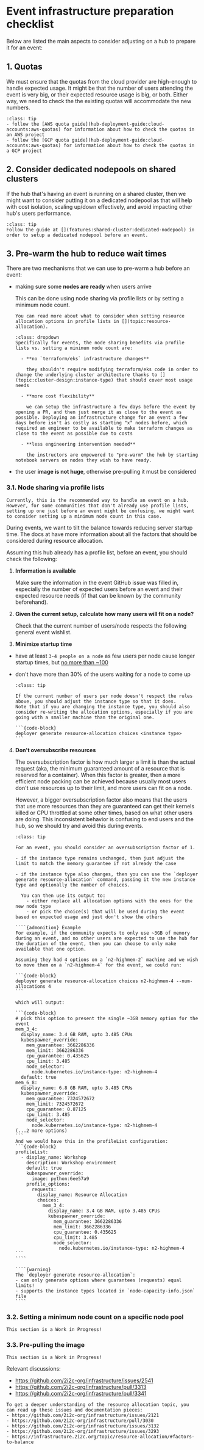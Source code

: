 # Event infrastructure preparation checklist

Below are listed the main aspects to consider adjusting on a hub to prepare it for an event:

## 1. Quotas

We must ensure that the quotas from the cloud provider are high-enough to handle expected usage. It might be that the number of users attending the event is very big, or their expected resource usage is big, or both. Either way, we need to check the the existing quotas will accommodate the new numbers.

```{admonition} Action to take
:class: tip
- follow the [AWS quota guide](hub-deployment-guide:cloud-accounts:aws-quotas) for information about how to check the quotas in an AWS project
- follow the [GCP quota guide](hub-deployment-guide:cloud-accounts:aws-quotas) for information about how to check the quotas in a GCP project
```

## 2. Consider dedicated nodepools on shared clusters

If the hub that's having an event is running on a shared cluster, then we might want to consider putting it on a dedicated nodepool as that will help with cost isolation, scaling up/down effectively, and avoid impacting other hub's users performance.

```{admonition} Action to take
:class: tip
Follow the guide at [](features:shared-cluster:dedicated-nodepool) in order to setup a dedicated nodepool before an event.
```

## 3. Pre-warm the hub to reduce wait times

There are two mechanisms that we can use to pre-warm a hub before an event:

- making sure some **nodes are ready** when users arrive

    This can be done using node sharing via profile lists or by setting a minimum node count.
  
    ```{note}
    You can read more about what to consider when setting resource allocation options in profile lists in [](topic:resource-allocation).
    ```

    ```{admonition} Expand this to find out the benefits of node sharing via profile lists
    :class: dropdown
    Specifically for events, the node sharing benefits via profile lists vs. setting a minimum node count are:

      - **no `terraform/eks` infrastructure changes**

        they shouldn't require modifying terraform/eks code in order to change the underlying cluster architecture thanks to [](topic:cluster-design:instance-type) that should cover most usage needs

      - **more cost flexibility**

        we can setup the infrastructure a few days before the event by opening a PR, and then just merge it as close to the event as possible. Deploying an infrastructure change for an event a few days before isn't as costly as starting "x" nodes before, which required an engineer to be available to make terraform changes as close to the event as possible due to costs

      - **less engineering intervention needed**

        the instructors are empowered to "pre-warm" the hub by starting notebook servers on nodes they wish to have ready.
    ```

- the user **image is not huge**, otherwise pre-pulling it must be considered


### 3.1. Node sharing via profile lists

```{important}
Currently, this is the recommended way to handle an event on a hub. However, for some communities that don't already use profile lists, setting up one just before an event might be confusing, we might want to consider setting up a minimum node count in this case.
```

During events, we want to tilt the balance towards reducing server startup time. The docs at [](topic:resource-allocation) have more information about all the factors that should be considered during resource allocation.

Assuming this hub already has a profile list, before an event, you should check the following:

1. **Information is available**

    Make sure the information in the event GitHub issue was filled in, especially the number of expected users before an event and their expected resource needs (if that can be known by the community beforehand).

2. **Given the current setup, calculate how many users will fit on a node?**

    Check that the current number of users/node respects the following general event wishlist.

3. **Minimize startup time**

  - have at least `3-4 people on a node` as few users per node cause longer startup times, but [no more than ~100]( https://kubernetes.io/docs/setup/best-practices/cluster-large/#:~:text=No%20more%20than%20110%20pods,more%20than%20300%2C000%20total%20containers)

  - don't have more than 30% of the users waiting for a node to come up

    ````{admonition} Action to take
    :class: tip

    If the current number of users per node doesn't respect the rules above, you should adjust the instance type so that it does.
    Note that if you are changing the instance type, you should also consider re-writing the allocation options, especially if you are going with a smaller machine than the original one.

    ```{code-block}
    deployer generate resource-allocation choices <instance type>
    ```
    ````

4. **Don't oversubscribe resources**

    The oversubscription factor is how much larger a limit is than the actual request (aka, the minimum guaranteed amount of a resource that is reserved for a container). When this factor is greater, then a more efficient node packing can be achieved because usually most users don't use resources up to their limit, and more users can fit on a node.

    However, a bigger oversubscription factor also means that the users that use more resources than they are guaranteed can get their kernels killed or CPU throttled at some other times, based on what other users are doing. This inconsistent behavior is confusing to end users and the hub, so we should try and avoid this during events.

    `````{admonition} Action to take
    :class: tip

    For an event, you should consider an oversubscription factor of 1.

    - if the instance type remains unchanged, then just adjust the limit to match the memory guarantee if not already the case

    - if the instance type also changes, then you can use the `deployer generate resource-allocation` command, passing it the new instance type and optionally the number of choices.

      You can then use its output to:
        - either replace all allocation options with the ones for the new node type
        - or pick the choice(s) that will be used during the event based on expected usage and just don't show the others

    ````{admonition} Example
    For example, if the community expects to only use ~3GB of memory during an event, and no other users are expected to use the hub for the duration of the event, then you can choose to only make available that one option.

    Assuming they had 4 options on a `n2-highmem-2` machine and we wish to move them on a `n2-highmem-4` for the event, we could run:
    
    ```{code-block}
    deployer generate resource-allocation choices n2-highmem-4 --num-allocations 4
    ```

    which will output:

    ```{code-block}
    # pick this option to present the single ~3GB memory option for the event
    mem_3_4:
      display_name: 3.4 GB RAM, upto 3.485 CPUs
      kubespawner_override:
        mem_guarantee: 3662286336
        mem_limit: 3662286336
        cpu_guarantee: 0.435625
        cpu_limit: 3.485
        node_selector:
          node.kubernetes.io/instance-type: n2-highmem-4
      default: true
    mem_6_8:
      display_name: 6.8 GB RAM, upto 3.485 CPUs
      kubespawner_override:
        mem_guarantee: 7324572672
        mem_limit: 7324572672
        cpu_guarantee: 0.87125
        cpu_limit: 3.485
        node_selector:
          node.kubernetes.io/instance-type: n2-highmem-4
    (...2 more options)
    ```
    And we would have this in the profileList configuration:
    ```{code-block}
    profileList:
      - display_name: Workshop
        description: Workshop environment
        default: true
        kubespawner_override:
          image: python:6ee57a9
        profile_options:
          requests:
            display_name: Resource Allocation
            choices:
              mem_3_4:
                display_name: 3.4 GB RAM, upto 3.485 CPUs
                kubespawner_override:
                  mem_guarantee: 3662286336
                  mem_limit: 3662286336
                  cpu_guarantee: 0.435625
                  cpu_limit: 3.485
                  node_selector:
                    node.kubernetes.io/instance-type: n2-highmem-4
    ```
    ````

    ````{warning}
    The `deployer generate resource-allocation`:
    - cam only generate options where guarantees (requests) equal limits!
    - supports the instance types located in `node-capacity-info.json` file
    ````
    `````

### 3.2. Setting a minimum node count on a specific node pool
```{warning}
This section is a Work in Progress!
```

### 3.3. Pre-pulling the image

```{warning}
This section is a Work in Progress!
```

Relevant discussions:
- https://github.com/2i2c-org/infrastructure/issues/2541
- https://github.com/2i2c-org/infrastructure/pull/3313
- https://github.com/2i2c-org/infrastructure/pull/3341

```{important}
To get a deeper understanding of the resource allocation topic, you can read up these issues and documentation pieces:
- https://github.com/2i2c-org/infrastructure/issues/2121
- https://github.com/2i2c-org/infrastructure/pull/3030
- https://github.com/2i2c-org/infrastructure/issues/3132
- https://github.com/2i2c-org/infrastructure/issues/3293
- https://infrastructure.2i2c.org/topic/resource-allocation/#factors-to-balance
```